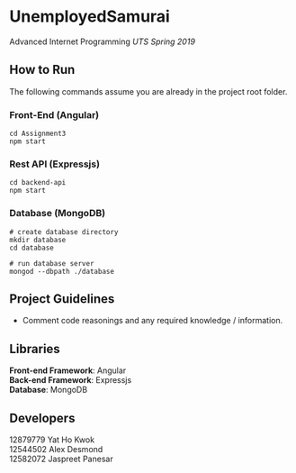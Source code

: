 # UnemployedSamurai

Advanced Internet Programming
<i>UTS Spring 2019</i>


## How to Run
The following commands assume you are already in the project root folder.

### Front-End (Angular)
```
cd Assignment3
npm start
```

### Rest API (Expressjs)
```
cd backend-api
npm start
```

### Database (MongoDB)
```
# create database directory
mkdir database
cd database

# run database server
mongod --dbpath ./database
```


## Project Guidelines
- Comment code reasonings and any required knowledge / information.






## Libraries

**Front-end Framework**: Angular<br>
**Back-end Framework**: Expressjs<br>
**Database**: MongoDB




## Developers

12879779 Yat Ho Kwok<br>
12544502 Alex Desmond<br>
12582072 Jaspreet Panesar<br>

